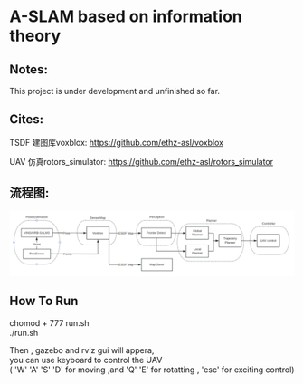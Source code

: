 # A-SLAM based on information theory

## Notes:
This project is under development and unfinished so far.

## Cites:

TSDF 建图库voxblox: <https://github.com/ethz-asl/voxblox> 

UAV 仿真rotors_simulator: <https://github.com/ethz-asl/rotors_simulator>

## 流程图:
![流程图](./src/data/1.png)

## How To Run
chomod + 777 run.sh  
./run.sh  

Then , gazebo and rviz gui will  appera,   
you can use keyboard to control the UAV  
( 'W' 'A' 'S' 'D' for moving ,and 'Q' 'E' for rotatting , 'esc' for exciting control)
